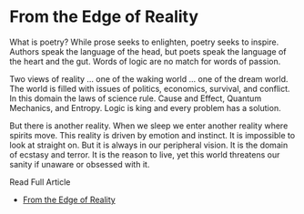 # From the Edge of Reality

What is poetry?  While prose seeks to enlighten, poetry seeks to inspire. 
Authors speak the language of the head, but poets speak the language of the
heart and the gut.  Words of logic are no match for words of passion.

Two views of reality ... one of the waking world ... one of the dream world. The
world is filled with issues of politics, economics, survival, and conflict. In
this domain the laws of science rule.  Cause and Effect, Quantum Mechanics, and
Entropy.  Logic is king and every problem has a solution.

But there is another reality. When we sleep we enter another reality where
spirits move. This reality is driven by emotion and instinct.  It is impossible
to look at straight on.  But it is always in our peripheral vision.  It is the
domain of ecstasy and terror.  It is the reason to live,  yet this world
threatens our sanity if unaware or obsessed with it.


Read Full Article

* [From the Edge of Reality](https://seamansguide.com/book/poem/FromTheEdge.md)

